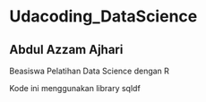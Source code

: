 # Udacoding_DataScience
## Abdul Azzam Ajhari

Beasiswa Pelatihan Data Science dengan R

Kode ini menggunakan library sqldf
